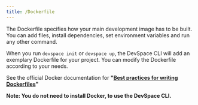 ```yaml
---
title: /Dockerfile
---
```


The Dockerfile specifies how your main development image has to be built. You can add files, install dependencies, set environment variables and run any other command. 

When you run `devspace init` or `devspace up`, the DevSpace CLI will add an exemplary Dockerfile for your project. You can modify the Dockerfile according to your needs.

See the official Docker documentation for **"[Best practices for writing Dockerfiles](https://docs.docker.com/develop/develop-images/dockerfile_best-practices/)"**

**Note: You do not need to install Docker, to use the DevSpace CLI.**
